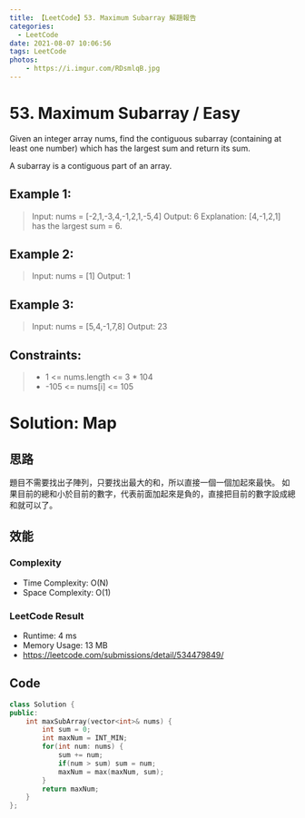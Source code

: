 ```yaml
---
title: 【LeetCode】53. Maximum Subarray 解題報告
categories:
  - LeetCode
date: 2021-08-07 10:06:56
tags: LeetCode
photos:
    - https://i.imgur.com/RDsmlqB.jpg
---
```

 
# 53. Maximum Subarray / Easy

Given an integer array nums, find the contiguous subarray (containing at least one number) which has the largest sum and return its sum.

A subarray is a contiguous part of an array.

<!-- more --> 
## Example 1:
> Input: nums = [-2,1,-3,4,-1,2,1,-5,4]
> Output: 6
> Explanation: [4,-1,2,1] has the largest sum = 6.

## Example 2:
> Input: nums = [1]
> Output: 1
> 
## Example 3:
> Input: nums = [5,4,-1,7,8]
> Output: 23

## Constraints:
> -  1 <= nums.length <= 3 * 104
> - -105 <= nums[i] <= 105
 

# Solution: Map
## 思路
題目不需要找出子陣列，只要找出最大的和，所以直接一個一個加起來最快。
如果目前的總和小於目前的數字，代表前面加起來是負的，直接把目前的數字設成總和就可以了。


## 效能

### Complexity 
- Time Complexity: O(N)
- Space Complexity: O(1)

### LeetCode Result

- Runtime: 4 ms
- Memory Usage: 13 MB 
- https://leetcode.com/submissions/detail/534479849/

## Code
```cpp
class Solution {
public:
    int maxSubArray(vector<int>& nums) {
        int sum = 0;
        int maxNum = INT_MIN;
        for(int num: nums) {
            sum += num;
            if(num > sum) sum = num;
            maxNum = max(maxNum, sum);
        }
        return maxNum;
    }
};
```
